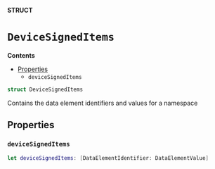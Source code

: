 **STRUCT**

# `DeviceSignedItems`

**Contents**

- [Properties](#properties)
  - `deviceSignedItems`

```swift
struct DeviceSignedItems
```

Contains the data element identifiers and values for a namespace

## Properties
### `deviceSignedItems`

```swift
let deviceSignedItems: [DataElementIdentifier: DataElementValue]
```
